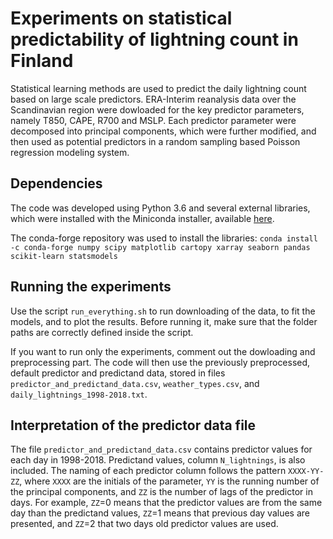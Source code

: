 # Experiments on statistical predictability of lightning count in Finland
Statistical learning methods are used to predict the daily lightning count based on large scale predictors. ERA-Interim reanalysis data over the Scandinavian region were dowloaded for the key predictor parameters, namely T850, CAPE, R700 and MSLP. Each predictor parameter were decomposed into principal components, which were further modified, and then used as potential predictors in a random sampling based Poisson regression modeling system.

## Dependencies
The code was developed using Python 3.6 and several external libraries, which were installed with the Miniconda installer, available [here](https://conda.io/miniconda.html).

The conda-forge repository was used to install the libraries:
`conda install -c conda-forge numpy scipy matplotlib cartopy xarray seaborn pandas scikit-learn statsmodels`

## Running the experiments
Use the script `run_everything.sh` to run downloading of the data, to fit the models, and to plot the results. Before running it, make sure that the folder paths are correctly defined inside the script.

If you want to run only the experiments, comment out the dowloading and preprocessing part. The code will then use the previously preprocessed, default predictor and predictand data, stored in files `predictor_and_predictand_data.csv`, `weather_types.csv`, and `daily_lightnings_1998-2018.txt`.

## Interpretation of the predictor data file
The file `predictor_and_predictand_data.csv` contains predictor values for each day in 1998-2018. Predictand values, column `N_lightnings`, is also included. The naming of each predictor column follows the pattern `XXXX-YY-ZZ`, where `XXXX` are the initials of the parameter, `YY` is the running number of the principal components, and `ZZ` is the number of lags of the predictor in days. For example, `ZZ`=0 means that the predictor values are from the same day than the predictand values, `ZZ`=1 means that previous day values are presented, and `ZZ`=2 that two days old predictor values are used.
